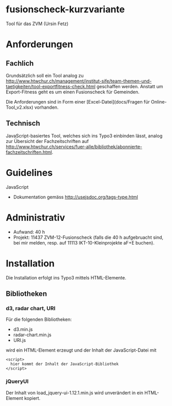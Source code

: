 # fusionscheck-kurzvariante
Tool für das ZVM (Ursin Fetz)

# Anforderungen

## Fachlich

Grundsätzlich soll ein Tool analog zu http://www.htwchur.ch/management/institut-sife/team-themen-und-taetigkeiten/tool-exportfitness-check.html geschaffen werden. Anstatt um Export-Fitness geht es um einen Fusionscheck für Gemeinden.

Die Anforderungen sind in Form einer [Excel-Datei](docs/Fragen für Online-Tool_v2.xlsx) vorhanden. 

## Technisch

JavaScript-basiertes Tool, welches sich ins Typo3 einbinden lässt, analog zur Übersicht der Fachzeitschriften auf http://www.htwchur.ch/services/fuer-alle/bibliothek/abonnierte-fachzeitschriften.html.

# Guidelines

JavaScript
- Dokumentation gemäss http://usejsdoc.org/tags-type.html

# Administrativ

- Aufwand: 40 h
- Projekt: 11437 ZVM-12-Fusionscheck (falls die 40 h aufgebruacht sind, bei mir melden, resp. auf 11113 IKT-10-Kleinprojekte aF+E buchen).

# Installation

Die Installation erfolgt ins Typo3 mittels HTML-Elemente.

## Bibliotheken

### d3, radar chart, URI
Für die folgenden Bibliotheken:
- d3.min.js
- radar-chart.min.js
- URI.js

wird ein HTML-Element erzeugt und der Inhalt der JavaScript-Datei mit
```
<script>
  hier kommt der Inhalt der JavaScript-Bibliothek
</script>
```

### jQueryUI

Der Inhalt von load_jquery-ui-1.12.1.min.js wird unverändert in ein HTML-Element kopiert.

### 
